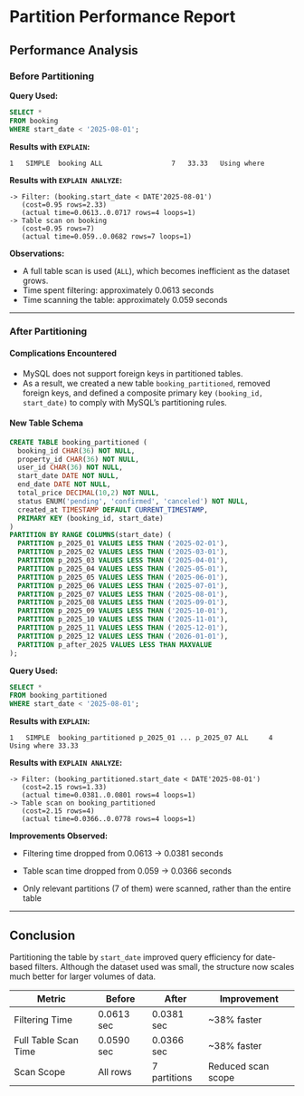 # Partition Performance Report

## Performance Analysis

### Before Partitioning

**Query Used:**

```sql
SELECT *
FROM booking
WHERE start_date < '2025-08-01';
```

**Results with `EXPLAIN`:**

```
1	SIMPLE	booking	ALL					7	33.33	Using where
```

**Results with `EXPLAIN ANALYZE`:**

```
-> Filter: (booking.start_date < DATE'2025-08-01')  
   (cost=0.95 rows=2.33)  
   (actual time=0.0613..0.0717 rows=4 loops=1)
-> Table scan on booking  
   (cost=0.95 rows=7)  
   (actual time=0.059..0.0682 rows=7 loops=1)
```

**Observations:**

* A full table scan is used (`ALL`), which becomes inefficient as the dataset grows.
* Time spent filtering: approximately 0.0613 seconds
* Time scanning the table: approximately 0.059 seconds

---

### After Partitioning

#### Complications Encountered

* MySQL does not support foreign keys in partitioned tables.
* As a result, we created a new table `booking_partitioned`, removed foreign keys, and defined a composite primary key `(booking_id, start_date)` to comply with MySQL’s partitioning rules.

#### New Table Schema

```sql
CREATE TABLE booking_partitioned (
  booking_id CHAR(36) NOT NULL,
  property_id CHAR(36) NOT NULL,
  user_id CHAR(36) NOT NULL,
  start_date DATE NOT NULL,
  end_date DATE NOT NULL,
  total_price DECIMAL(10,2) NOT NULL,
  status ENUM('pending', 'confirmed', 'canceled') NOT NULL,
  created_at TIMESTAMP DEFAULT CURRENT_TIMESTAMP,
  PRIMARY KEY (booking_id, start_date)
)
PARTITION BY RANGE COLUMNS(start_date) (
  PARTITION p_2025_01 VALUES LESS THAN ('2025-02-01'),
  PARTITION p_2025_02 VALUES LESS THAN ('2025-03-01'),
  PARTITION p_2025_03 VALUES LESS THAN ('2025-04-01'),
  PARTITION p_2025_04 VALUES LESS THAN ('2025-05-01'),
  PARTITION p_2025_05 VALUES LESS THAN ('2025-06-01'),
  PARTITION p_2025_06 VALUES LESS THAN ('2025-07-01'),
  PARTITION p_2025_07 VALUES LESS THAN ('2025-08-01'),
  PARTITION p_2025_08 VALUES LESS THAN ('2025-09-01'),
  PARTITION p_2025_09 VALUES LESS THAN ('2025-10-01'),
  PARTITION p_2025_10 VALUES LESS THAN ('2025-11-01'),
  PARTITION p_2025_11 VALUES LESS THAN ('2025-12-01'),
  PARTITION p_2025_12 VALUES LESS THAN ('2026-01-01'),
  PARTITION p_after_2025 VALUES LESS THAN MAXVALUE
);
```

**Query Used:**

```sql
SELECT *
FROM booking_partitioned
WHERE start_date < '2025-08-01';
```

**Results with `EXPLAIN`:**

```
1	SIMPLE	booking_partitioned	p_2025_01 ... p_2025_07	ALL		4	Using where	33.33
```

**Results with `EXPLAIN ANALYZE`:**

```
-> Filter: (booking_partitioned.start_date < DATE'2025-08-01')  
   (cost=2.15 rows=1.33)  
   (actual time=0.0381..0.0801 rows=4 loops=1)
-> Table scan on booking_partitioned  
   (cost=2.15 rows=4)  
   (actual time=0.0366..0.0778 rows=4 loops=1)
```

**Improvements Observed:**

* Filtering time dropped from 0.0613 → 0.0381 seconds

* Table scan time dropped from 0.059 → 0.0366 seconds

* Only relevant partitions (7 of them) were scanned, rather than the entire table

---

## Conclusion

Partitioning the table by `start_date` improved query efficiency for date-based filters. Although the dataset used was small, the structure now scales much better for larger volumes of data.

| Metric               | Before     | After        | Improvement        |
| -------------------- | ---------- | ------------ | ------------------ |
| Filtering Time       | 0.0613 sec | 0.0381 sec   | \~38% faster       |
| Full Table Scan Time | 0.0590 sec | 0.0366 sec   | \~38% faster       |
| Scan Scope           | All rows   | 7 partitions | Reduced scan scope |
